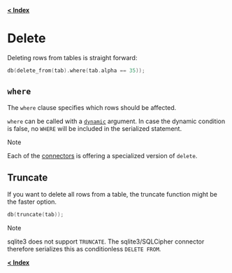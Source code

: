 [**< Index**](/docs/README.md)

# Delete

Deleting rows from tables is straight forward:

```C++
db(delete_from(tab).where(tab.alpha == 35));
```

## `where`

The `where` clause specifies which rows should be affected.

`where` can be called with a [`dynamic`](/docs/dynamic.md) argument. In case the
dynamic condition is false, no `WHERE` will be included in the serialized
statement.

> [!NOTE]
> Each of the [connectors](/docs/connectors.md) is offering a specialized version of `delete`.

## Truncate

If you want to delete all rows from a table, the truncate function might be the
faster option.

```c++
db(truncate(tab));
```

> [!NOTE]
> sqlite3 does not support `TRUNCATE`. The sqlite3/SQLCipher connector
> therefore serializes this as conditionless `DELETE FROM`.

[**< Index**](/docs/README.md)
